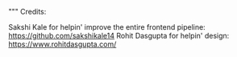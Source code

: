 """
Credits:

Sakshi Kale for helpin' improve the entire frontend pipeline: https://github.com/sakshikale14
Rohit Dasgupta for helpin' design: https://www.rohitdasgupta.com/
